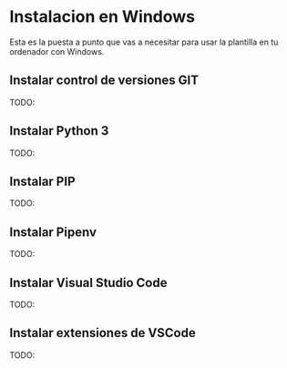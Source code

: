 # Instalacion en Windows

Esta es la puesta a punto que vas a necesitar para usar la plantilla en tu ordenador con Windows.

## Instalar control de versiones GIT

TODO:

## Instalar Python 3

TODO:

## Instalar PIP

TODO:

## Instalar Pipenv

TODO:

## Instalar Visual Studio Code

TODO:

## Instalar extensiones de VSCode

TODO:

